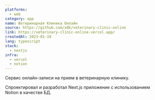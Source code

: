 ```yaml
---
platforms:
  - web
category: app
name: Ветеринарная Клиника Онлайн
source: https://github.com/x0k/veterinary-clinic-online
link: https://veterinary-clinic-online.vercel.app/
createdAt: 2023-01-19
lang: typescript
stack:
  - nextjs
infra:
  - vercel
  - notion
---
```

Сервис онлайн-записи на прием в ветеринарную клинику.

Спроектировал и разработал Next.js приложение с использованием Notion в качестве БД.
